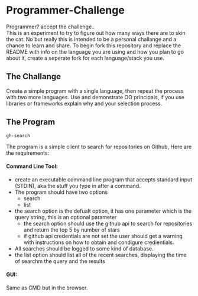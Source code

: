 # Programmer-Challenge
Programmer? accept the challenge..   
This is an experiment to try to figure out how many ways there are to skin the cat. No but really this is intended to be a personal challange and a chance to learn and share. To begin fork this repository and replace the README with info on the language you are using and how you plan to go about it, create a seperate fork for each language/stack you use.

## The Challange
Create a simple program with a single language, then repeat the process with two more languages. Use and demonstrate OO principals, if you use libraries or frameworks explain why and your selection process.

## The Program 

`gh-search`

The program is a simple client to search for repositories on Github, Here are the requirements:

#### Command Line Tool:
- create an executable command line program that accepts standard input (STDIN), aka the stuff you type in after a command.
- The program should have two options   
  - search
  - list
- the search option is the defualt option, it has one parameter which is the query string, this is an optional parameter
  - the search option should use the github api to search for repositories and return the top 5 by number of stars
  - if github api credentials are not set the user should get a warning with instructions on how to obtain and condigure credientials.
 - All searches should be logged to some kind of database.
- the list option should list all of the recent searches, displaying the time of searchm the query and the results



#### GUI:
Same as CMD but in the browser.   
